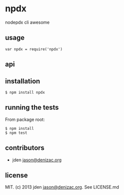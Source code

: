 # npdx
nodepdx cli awesome

## usage

    var npdx = require('npdx')

## api


## installation

    $ npm install npdx


## running the tests

From package root:

    $ npm install
    $ npm test


## contributors

- jden <jason@denizac.org>


## license

MIT. (c) 2013 jden <jason@denizac.org>. See LICENSE.md
